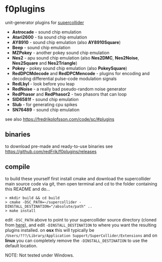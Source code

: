 # f0plugins
unit-generator plugins for [supercollider](https://supercollider.github.io)

* __Astrocade__ - sound chip emulation
* __Atari2600__ - tia sound chip emulation
* __AY8910__ - sound chip emulation (also __AY8910Square__)
* __Beep__ - sound chip emulation
* __MZPokey__ - another pokey sound chip emulation
* __Nes2__ - apu sound chip emulation (also __Nes2DMC__, __Nes2Noise__, __Nes2Square__ and __Nes2Triangle__)
* __Pokey__ - pokey sound chip emulation (also __PokeySquare__)
* __RedDPCMdecode__ and __RedDPCMencode__ - plugins for encoding and decoding differential pulse-code modulation signals
* __RedLbyl__ - look before you leap
* __RedNoise__ - a really bad pseudo-random noise generator
* __RedPhasor__ and __RedPhasor2__ - two phasors that can loop
* __SID6581f__ - sound chip emulation
* __Slub__ - for generating cpu spikes
* __SN76489__ - sound chip emulation

see also <https://fredrikolofsson.com/code/sc/#plugins>

binaries
--

to download pre-made and ready-to-use binaries see <https://github.com/redFrik/f0plugins/releases>

compile
--

to build these yourself first install cmake and download the supercollider main source code via git, then open terminal and cd to the folder containing this README and do...

```shell
> mkdir build && cd build
> cmake -DSC_PATH=~/supercollider -DINSTALL_DESTINATION="/absolute/path" ..
> make install
```

edit `-DSC_PATH` above to point to your supercollider source directory (cloned from [here](https://github.com/supercollider/supercollider)), and edit `-DINSTALL_DESTINATION` to where you want the resulting plugins installed. on __osx__ this will typically be `/Users/???/Library/Application Support/SuperCollider/Extensions` and on __linux__ you can completely remove the `-DINSTALL_DESTINATION` to use the default location.

NOTE: Not tested under Windows.
